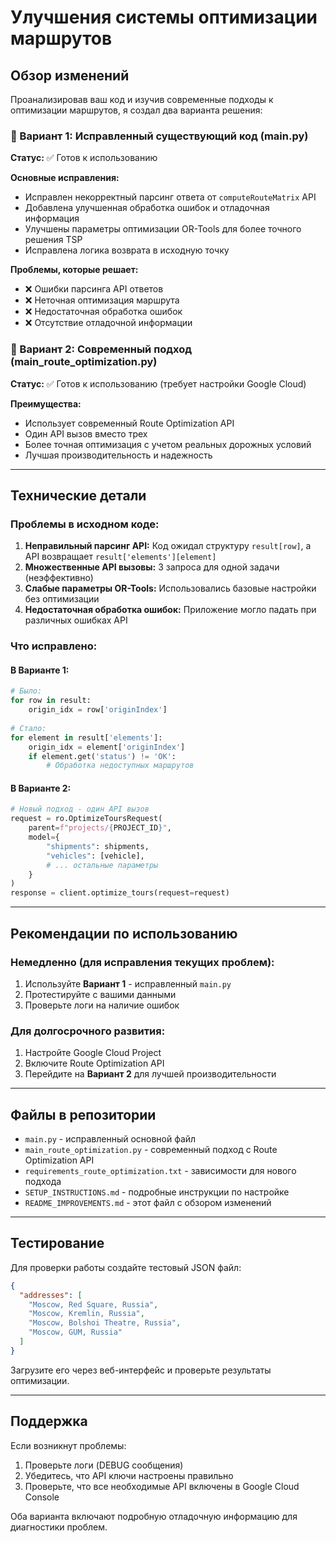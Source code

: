 # Улучшения системы оптимизации маршрутов

## Обзор изменений

Проанализировав ваш код и изучив современные подходы к оптимизации маршрутов, я создал два варианта решения:

### 🔧 Вариант 1: Исправленный существующий код (main.py)
**Статус:** ✅ Готов к использованию

**Основные исправления:**
- Исправлен некорректный парсинг ответа от `computeRouteMatrix` API
- Добавлена улучшенная обработка ошибок и отладочная информация
- Улучшены параметры оптимизации OR-Tools для более точного решения TSP
- Исправлена логика возврата в исходную точку

**Проблемы, которые решает:**
- ❌ Ошибки парсинга API ответов
- ❌ Неточная оптимизация маршрута
- ❌ Недостаточная обработка ошибок
- ❌ Отсутствие отладочной информации

### 🚀 Вариант 2: Современный подход (main_route_optimization.py)
**Статус:** ✅ Готов к использованию (требует настройки Google Cloud)

**Преимущества:**
- Использует современный Route Optimization API
- Один API вызов вместо трех
- Более точная оптимизация с учетом реальных дорожных условий
- Лучшая производительность и надежность

---

## Технические детали

### Проблемы в исходном коде:
1. **Неправильный парсинг API:** Код ожидал структуру `result[row]`, а API возвращает `result['elements'][element]`
2. **Множественные API вызовы:** 3 запроса для одной задачи (неэффективно)
3. **Слабые параметры OR-Tools:** Использовались базовые настройки без оптимизации
4. **Недостаточная обработка ошибок:** Приложение могло падать при различных ошибках API

### Что исправлено:

#### В Варианте 1:
```python
# Было:
for row in result:
    origin_idx = row['originIndex']
    
# Стало:
for element in result['elements']:
    origin_idx = element['originIndex']
    if element.get('status') != 'OK':
        # Обработка недоступных маршрутов
```

#### В Варианте 2:
```python
# Новый подход - один API вызов
request = ro.OptimizeToursRequest(
    parent=f"projects/{PROJECT_ID}",
    model={
        "shipments": shipments,
        "vehicles": [vehicle],
        # ... остальные параметры
    }
)
response = client.optimize_tours(request=request)
```

---

## Рекомендации по использованию

### Немедленно (для исправления текущих проблем):
1. Используйте **Вариант 1** - исправленный `main.py`
2. Протестируйте с вашими данными
3. Проверьте логи на наличие ошибок

### Для долгосрочного развития:
1. Настройте Google Cloud Project
2. Включите Route Optimization API
3. Перейдите на **Вариант 2** для лучшей производительности

---

## Файлы в репозитории

- `main.py` - исправленный основной файл
- `main_route_optimization.py` - современный подход с Route Optimization API
- `requirements_route_optimization.txt` - зависимости для нового подхода
- `SETUP_INSTRUCTIONS.md` - подробные инструкции по настройке
- `README_IMPROVEMENTS.md` - этот файл с обзором изменений

---

## Тестирование

Для проверки работы создайте тестовый JSON файл:

```json
{
  "addresses": [
    "Moscow, Red Square, Russia",
    "Moscow, Kremlin, Russia",
    "Moscow, Bolshoi Theatre, Russia",
    "Moscow, GUM, Russia"
  ]
}
```

Загрузите его через веб-интерфейс и проверьте результаты оптимизации.

---

## Поддержка

Если возникнут проблемы:
1. Проверьте логи (DEBUG сообщения)
2. Убедитесь, что API ключи настроены правильно
3. Проверьте, что все необходимые API включены в Google Cloud Console

Оба варианта включают подробную отладочную информацию для диагностики проблем. 